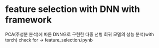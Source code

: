# feature selection with DNN with framework
PCA(주성분 분석)에 따른 DNN으로 구현한 다중 선형 회귀 모델의 성능 분석(with torch)
check for -> feature_selection.ipynb

